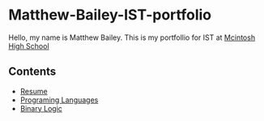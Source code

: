 # Matthew-Bailey-IST-portfolio
Hello, my name is Matthew Bailey. This is my portfollio for IST at [Mcintosh High School](https://www.fcboe.org/mhs)

## Contents
- [Resume](RESUME.md)
- [Programing Languages](PROGRAMING-LANGUAGES-TABLE.md)
- [Binary Logic](Binary-Logic.md)
